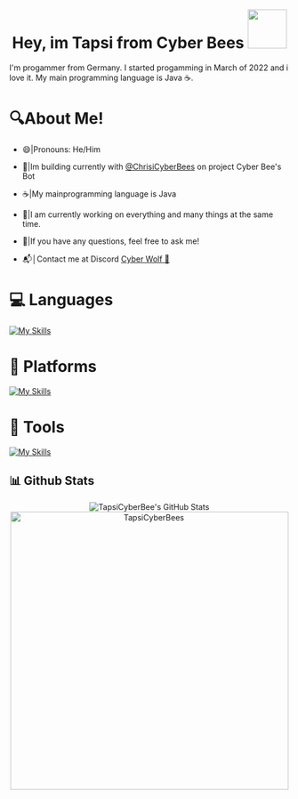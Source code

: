 <h1 align="center">Hey, im Tapsi from Cyber Bees <img src="https://media.discordapp.net/attachments/1036757682121605221/1036760243620814868/bee-icon-png-8.jpg" width="70px" height="70px"> </h1>

I'm progammer from Germany. I started progamming in March of 2022 and i love it. My main programming language is Java ☕.

# 🔍About Me!

 - 😄|Pronouns: He/Him

 - 🐝|Im building currently with [@ChrisiCyberBees](https://github.com/ChrisiCyberBee) on project Cyber Bee's Bot
 
 - ☕|My mainprogramming language is Java

 - 🔭|I am currently working on everything and many things at the same time.

 - 💭|If you have any questions, feel free to ask me!

 - 📬│Contact me at Discord [Cyber Wolf 🐺](https://discord.com/users/891679737590738985)

 # 💻 Languages
 
 [![My Skills](https://skillicons.dev/icons?i=java,js,ts,sqlite)](https://skillicons.dev)

 # 🚀 Platforms
 
 [![My Skills](https://skillicons.dev/icons?i=discord,bots)](https://skillicons.dev)
 
 # 🧰 Tools
 
 [![My Skills](https://skillicons.dev/icons?i=idea,vscode,github)](https://skillicons.dev)

## 📊 Github Stats

<div align="center">
<img src="https://github-readme-stats.vercel.app/api?username=tapsicyberbees&show_icons=true&theme=dark&icon_color=48842d&title_color=48842d&text_color=ffffff&border_color=48842d" alt="TapsiCyberBee's GitHub Stats">
</div>

<div align="center">
<img align="center" width=500 src="https://github-readme-stats.vercel.app/api/top-langs/?username=tapsicyberbees&count_private=true&theme=dark&icon_color=48842d&title_color=48842d&text_color=ffffff&border_color=48842d" alt="TapsiCyberBees">
</div>
